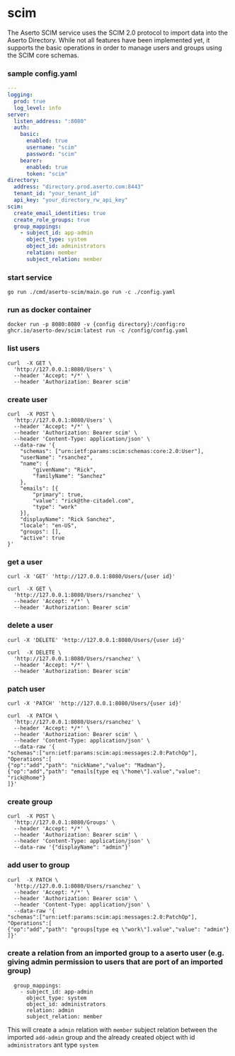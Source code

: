 # scim
The Aserto SCIM service uses the SCIM 2.0 protocol to import data into the Aserto Directory. While not all features have been implemented yet, it supports the basic operations in order to manage users and groups using the SCIM core schemas.

### sample config.yaml
```yaml
---
logging:
  prod: true
  log_level: info
server:
  listen_address: ":8080"
  auth:
    basic:
      enabled: true
      username: "scim"
      password: "scim"
    bearer:
      enabled: true
      token: "scim"
directory:
  address: "directory.prod.aserto.com:8443"
  tenant_id: "your_tenant_id"
  api_key: "your_directory_rw_api_key"
scim:
  create_email_identities: true
  create_role_groups: true
  group_mappings:
    - subject_id: app-admin
      object_type: system
      object_id: administrators
      relation: member
      subject_relation: member
```

### start service
```
go run ./cmd/aserto-scim/main.go run -c ./config.yaml
```

### run as docker container

```
docker run -p 8080:8080 -v {config directory}:/config:ro ghcr.io/aserto-dev/scim:latest run -c /config/config.yaml
```

### list users

```
curl  -X GET \
  'http://127.0.0.1:8080/Users' \
  --header 'Accept: */*' \
  --header 'Authorization: Bearer scim'
```

### create user
```
curl  -X POST \
  'http://127.0.0.1:8080/Users' \
  --header 'Accept: */*' \
  --header 'Authorization: Bearer scim' \
  --header 'Content-Type: application/json' \
  --data-raw '{
    "schemas": ["urn:ietf:params:scim:schemas:core:2.0:User"],
    "userName": "rsanchez",
    "name": {
        "givenName": "Rick",
        "familyName": "Sanchez"
    },
    "emails": [{
        "primary": true,
        "value": "rick@the-citadel.com",
        "type": "work"
    }],
    "displayName": "Rick Sanchez",
    "locale": "en-US",
    "groups": [],
    "active": true
}'
```

### get a user
`curl -X 'GET' 'http://127.0.0.1:8080/Users/{user id}' `

```
curl  -X GET \
  'http://127.0.0.1:8080/Users/rsanchez' \
  --header 'Accept: */*' \
  --header 'Authorization: Bearer scim'
```

### delete a user
`curl -X 'DELETE' 'http://127.0.0.1:8080/Users/{user id}'`

```
curl  -X DELETE \
  'http://127.0.0.1:8080/Users/rsanchez' \
  --header 'Accept: */*' \
  --header 'Authorization: Bearer scim'
```

### patch user
`curl -X 'PATCH' 'http://127.0.0.1:8080/Users/{user id}'`

```
curl  -X PATCH \
  'http://127.0.0.1:8080/Users/rsanchez' \
  --header 'Accept: */*' \
  --header 'Authorization: Bearer scim' \
  --header 'Content-Type: application/json' \
  --data-raw '{
"schemas":["urn:ietf:params:scim:api:messages:2.0:PatchOp"],
"Operations":[
{"op":"add","path": "nickName","value": "Madman"},
{"op":"add","path": "emails[type eq \"home\"].value","value": "rick@home"}
]}'
```

### create group
```
curl  -X POST \
  'http://127.0.0.1:8080/Groups' \
  --header 'Accept: */*' \
  --header 'Authorization: Bearer scim' \
  --header 'Content-Type: application/json' \
  --data-raw '{"displayName": "admin"}'
```

### add user to group
```
curl  -X PATCH \
  'http://127.0.0.1:8080/Users/rsanchez' \
  --header 'Accept: */*' \
  --header 'Authorization: Bearer scim' \
  --header 'Content-Type: application/json' \
  --data-raw '{
"schemas":["urn:ietf:params:scim:api:messages:2.0:PatchOp"],
"Operations":[
{"op":"add","path": "groups[type eq \"work\"].value","value": "admin"}
]}'
```

### create a relation from an imported group to a aserto user (e.g. giving admin permission to users that are port of an imported group)
```
  group_mappings:
    - subject_id: app-admin
      object_type: system
      object_id: administrators
      relation: admin
      subject_relation: member
```
This will create a `admin` relation with `member` subject relation between the imported `add-admin` group and the already created object with id `administrators` ant type `system`